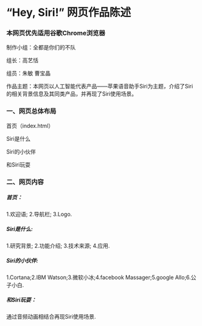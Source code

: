 # “Hey, Siri!” 网页作品陈述
### 本网页优先适用谷歌Chrome浏览器

制作小组：全都是你们的不队

组长：高艺恬

组员：朱敏  曹宝晶

作品主题：本网页以人工智能代表产品——苹果语音助手Siri为主题，介绍了Siri的相关背景信息及其同类产品，并再现了Siri使用场景。

### 一、网页总体布局

首页（index.html）

Siri是什么

Siri的小伙伴

和Siri玩耍

### 二、网页内容

##### 首页：

1.欢迎语; 2.导航栏; 3.Logo.

##### Siri是什么:

1.研究背景; 2.功能介绍; 3.技术来源; 4.应用.

##### Siri的小伙伴:

1.Cortana;2.IBM Watson;3.微软小冰;4.facebook Massager;5.google Allo;6.公子小白.

##### 和Siri玩耍：

通过音频动画相结合再现Siri使用场景.


